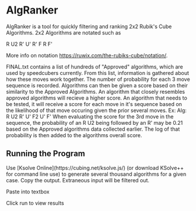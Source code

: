 <h1>AlgRanker</h1>
AlgRanker is a tool for quickly filtering and ranking 2x2 Rubik's Cube Algorithms. 2x2 Algorithms are notated such as

R U2 R' U' R' F R F'
  
More info on notation https://ruwix.com/the-rubiks-cube/notation/.

FINAL.txt contains a list of hundreds of "Approved" algorithms, which are used by speedcubers currently. From this list, information is gathered about how these moves work together. The number of probability for each 3 move sequence is recorded. Algorithms can then be given a score based on their similarity to the Approved Algorithms. An algorithm that closely resembles approved algorithms will recieve a higher score. 
An algorithm that needs to be tested, it will receive a score for each move in it's sequence based on the likelihood of that move occuring given the prior several moves.
Ex:
Alg: R U2 R' U' F2 U' F' 
When evaluating the score for the 3rd move in the sequence, the probability of an R U2 being followed by an R' may be 0.21 based on the Approved algorithms data collected earlier. The log of that probability is then added to the algorithms overall score.

<h2>Running the Program</h2>
Use [Ksolve Online](https://cubing.net/ksolve.js/) (or download KSolve++ for command line use) to generate several thousand algorithms for a given case. Copy the output. Extraneous input will be filtered out.

Paste into textbox

Click run to view results
